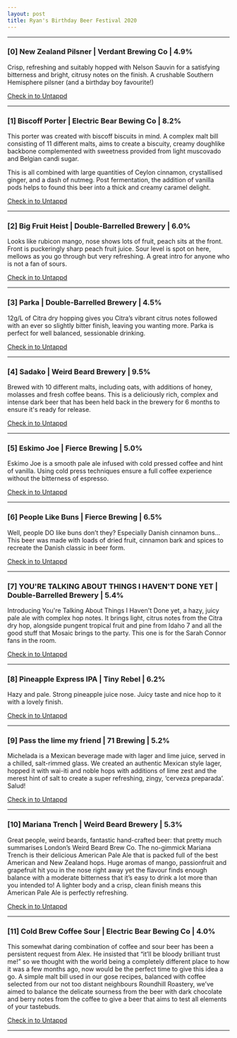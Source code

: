 ```yaml
---
layout: post
title: Ryan's Birthday Beer Festival 2020
---
```



---
### [0] New Zealand Pilsner | Verdant Brewing Co | 4.9%
Crisp, refreshing and suitably hopped with Nelson Sauvin for a satisfying bitterness and bright, citrusy notes on the finish. A crushable Southern Hemisphere pilsner (and a birthday boy favourite!)

[Check in to Untappd](https://untappd.com/b/verdant-brewing-co-nz-pilsner/3834769)

****

### [1] Biscoff Porter | Electric Bear Bewing Co | 8.2%
This porter was created with biscoff biscuits in mind. A complex malt bill consisting of 11 different malts, aims to create a biscuity, creamy doughlike backbone complemented with sweetness provided from light muscovado and Belgian candi sugar.

This is all combined with large quantities of Ceylon cinnamon, crystallised ginger, and a dash of nutmeg. Post fermentation, the addition of vanilla pods helps to found this beer into a thick and creamy caramel delight.

[Check in to Untappd](https://untappd.com/b/electric-bear-brewing-co-you-know-what-they-say-about-assumption/3811043)

****

### [2] Big Fruit Heist | Double-Barrelled Brewery | 6.0%
Looks like rubicon mango, nose shows lots of fruit, peach sits at the front. Front is puckeringly sharp peach fruit juice. Sour level is spot on here, mellows as you go through but very refreshing. A great intro for anyone who is not a fan of sours.

[Check in to Untappd](https://untappd.com/b/double-barrelled-brewery-the-big-fruit-heist/3705255)

****

### [3] Parka | Double-Barrelled Brewery | 4.5%
12g/L of Citra dry hopping gives you Citra’s vibrant citrus notes followed with an ever so slightly bitter finish, leaving you wanting more.
Parka is perfect for well balanced, sessionable drinking.

[Check in to Untappd](https://untappd.com/b/double-barrelled-brewery-parka/2851109)

****

### [4] Sadako | Weird Beard Brewery | 9.5%
Brewed with 10 different malts, including oats, with additions of honey, molasses and fresh coffee beans.  This is a deliciously rich, complex and intense dark beer that has been held back in the brewery for 6 months to ensure it's ready for release. 

[Check in to Untappd](https://untappd.com/b/weird-beard-brew-co-sadako/695861)

****

### [5] Eskimo Joe | Fierce Brewing | 5.0%
Eskimo Joe is a smooth pale ale infused with cold pressed coffee and hint of vanilla.  Using cold press techniques ensure a full coffee experience without the
bitterness of espresso.

[Check in to Untappd](https://untappd.com/b/fierce-beer-eskimo-joe/1464177)

****

### [6] People Like Buns | Fierce Brewing | 6.5%
Well, people DO like buns don’t they? Especially Danish cinnamon buns... This beer was made with loads of dried fruit, cinnamon bark and spices to recreate the Danish classic in beer form.

[Check in to Untappd](https://untappd.com/b/fierce-beer-people-like-buns/2921890)

****

### [7] YOU'RE TALKING ABOUT THINGS I HAVEN'T DONE YET | Double-Barrelled Brewery | 5.4%
Introducing You're Talking About Things I Haven't Done yet, a hazy, juicy pale ale with complex hop notes. It brings light, citrus notes from the Citra dry hop, alongside pungent tropical fruit and pine from Idaho 7 and all the good stuff that Mosaic brings to the party. This one is for the Sarah Connor fans in the room.

[Check in to Untappd](https://untappd.com/b/double-barrelled-brewery-you-re-talking-about-things-i-haven-t-done-yet/3805739)

****

### [8] Pineapple Express IPA | Tiny Rebel | 6.2%
Hazy and pale. Strong pineapple juice nose. Juicy taste and nice hop to it with a lovely finish.

[Check in to Untappd](https://untappd.com/b/tiny-rebel-brewing-co-pineapple-express-ipa/3388120)

****

### [9] Pass the lime my friend | 71 Brewing | 5.2%
Michelada is a Mexican beverage made with lager and lime juice, served in a chilled, salt-rimmed glass. We created an authentic Mexican style lager, hopped it with wai-iti and noble hops with additions of lime zest and the merest hint of salt to create a super refreshing, zingy, ‘cerveza preparada’. Salud!

[Check in to Untappd](https://untappd.com/b/71-brewing-pass-the-lime-my-firend/3649009)

****

### [10] Mariana Trench | Weird Beard Brewery | 5.3%
Great people, weird beards, fantastic hand-crafted beer: that pretty much summarises London’s Weird Beard Brew Co. The no-gimmick Mariana Trench is their delicious American Pale Ale that is packed full of the best American and New Zealand hops. Huge aromas of mango, passionfruit and grapefruit hit you in the nose right away yet the flavour finds enough balance with a moderate bitterness that it’s easy to drink a lot more than you intended to! A lighter body and a crisp, clean finish means this American Pale Ale is perfectly refreshing.

[Check in to Untappd](https://untappd.com/b/weird-beard-brew-co-mariana-trench/331239)

****

### [11] Cold Brew Coffee Sour | Electric Bear Bewing Co | 4.0%
This somewhat daring combination of coffee and sour beer has been a persistent request from Alex. He insisted that “it’ll be bloody brilliant trust me!” so we thought with the world being a completely different place to how it was a few months ago, now would be the perfect time to give this idea a go.
A simple malt bill used in our gose recipes, balanced with coffee selected from our not too distant neighbours Roundhill Roastery, we’ve aimed to balance the delicate sourness from the beer with dark chocolate and berry notes from the coffee to give a beer that aims to test all elements of your tastebuds.

[Check in to Untappd](https://untappd.com/b/electric-bear-brewing-co-persistence-in-the-form-of-perseverance/3773012)

****

